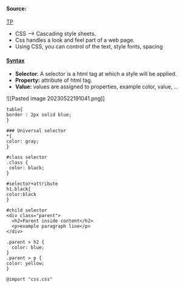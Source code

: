 #### Source:
[TP](https://www.tutorialspoint.com/css/what_is_css.htm)

* CSS --> Cascading style sheets.
* Css handles a look and feel part of a web page.
* Using CSS, you can control of the text, style fonts, spacing


#### [Syntax](https://www.tutorialspoint.com/css/css_syntax.htm)

* **Selector**: A selector is a html tag at which a style will be applied.
* **Property:** attribute of html tag.
* **Value:** values are assigned to properties, example color, value, ..

![[Pasted image 20230522191041.png]]

```
table{
border : 2px solid blue;
}
```

```
### Universal selector
*{
color: gray;
}
```

```
#class selector
.class {
 color: black;
}
```

```
#selector+attribute
h1.black{
color:black
}
```

```
#child selector
<div class="parent">
  <h2>Parent inside content</h2>
  <p>example paragraph line</p>
</div>

.parent > h2 {
  color: blue;
}
.parent > p {
color: yellow;
}
```


```
@import "css.css"
```
